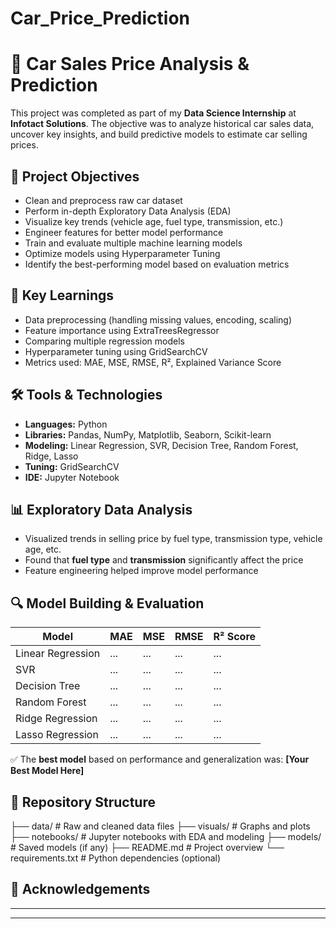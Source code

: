 # Car_Price_Prediction
# 🚗 Car Sales Price Analysis & Prediction

This project was completed as part of my **Data Science Internship** at **Infotact Solutions**. The objective was to analyze historical car sales data, uncover key insights, and build predictive models to estimate car selling prices.

## 📌 Project Objectives

- Clean and preprocess raw car dataset
- Perform in-depth Exploratory Data Analysis (EDA)
- Visualize key trends (vehicle age, fuel type, transmission, etc.)
- Engineer features for better model performance
- Train and evaluate multiple machine learning models
- Optimize models using Hyperparameter Tuning
- Identify the best-performing model based on evaluation metrics

## 🧠 Key Learnings

- Data preprocessing (handling missing values, encoding, scaling)
- Feature importance using ExtraTreesRegressor
- Comparing multiple regression models
- Hyperparameter tuning using GridSearchCV
- Metrics used: MAE, MSE, RMSE, R², Explained Variance Score

## 🛠️ Tools & Technologies

- **Languages:** Python  
- **Libraries:** Pandas, NumPy, Matplotlib, Seaborn, Scikit-learn  
- **Modeling:** Linear Regression, SVR, Decision Tree, Random Forest, Ridge, Lasso  
- **Tuning:** GridSearchCV  
- **IDE:** Jupyter Notebook

## 📊 Exploratory Data Analysis

- Visualized trends in selling price by fuel type, transmission type, vehicle age, etc.
- Found that **fuel type** and **transmission** significantly affect the price
- Feature engineering helped improve model performance

## 🔍 Model Building & Evaluation

| Model                 | MAE    | MSE     | RMSE    | R² Score |
|----------------------|--------|---------|---------|----------|
| Linear Regression     | ...    | ...     | ...     | ...      |
| SVR                   | ...    | ...     | ...     | ...      |
| Decision Tree         | ...    | ...     | ...     | ...      |
| Random Forest         | ...    | ...     | ...     | ...      |
| Ridge Regression      | ...    | ...     | ...     | ...      |
| Lasso Regression      | ...    | ...     | ...     | ...      |

✅ The **best model** based on performance and generalization was: **[Your Best Model Here]**

## 📂 Repository Structure

├── data/ # Raw and cleaned data files
├── visuals/ # Graphs and plots
├── notebooks/ # Jupyter notebooks with EDA and modeling
├── models/ # Saved models (if any)
├── README.md # Project overview
└── requirements.txt # Python dependencies (optional)


## 🙏 Acknowledgements


---


---

